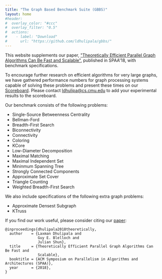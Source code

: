 ```yaml
---
title: "The Graph Based Benchmark Suite (GBBS)"
layout: home
#header:
#  overlay_color: "#ccc"
#  overlay_filter: "0.5"
#  actions:
#    - label: "Download"
#      url: "https://github.com/ldhulipala/gbbs/"
---
```


This website supplements our paper,
["Theoretically Efficient Parallel Graph Algorithms Can Be Fast and
Scalable"](https://arxiv.org/abs/1805.05208), published in SPAA'18, with
benchmark specifications.

To encourage further research on efficient algorithms for very large graphs, we
have gathered performance numbers for graph processing systems capable of
solving these problems and present these times on our [Scoreboard](/scoreboard).
Please contact <ldhulipa@cs.cmu.edu> to add your experimental results to the
scoreboard.

Our benchmark consists of the following problems:

* Single-Source Betweenness Centrality
* Bellman-Ford
* Breadth-First Search
* Biconnectivity
* Connectivity
* Coloring
* KCore
* Low-Diameter Decomposition
* Maximal Matching
* Maximal Independent Set
* Mininmum Spanning Tree
* Strongly Connected Components
* Approximate Set Cover
* Triangle Counting
* Weighted Breadth-First Search

We also include specifications of the following extra graph problems:

* Approximate Densest Subgraph
* KTruss

If you find our work useful, please consider citing our
[paper](https://arxiv.org/abs/1805.05208):

```
@inproceedings{dhulipala2018theoretically,
  author    = {Laxman Dhulipala and
               Guy E. Blelloch and
               Julian Shun},
  title     = {Theoretically Efficient Parallel Graph Algorithms Can Be Fast and
               Scalable},
  booktitle = {ACM Symposium on Parallelism in Algorithms and Architectures (SPAA)},
  year      = {2018},
}
```

